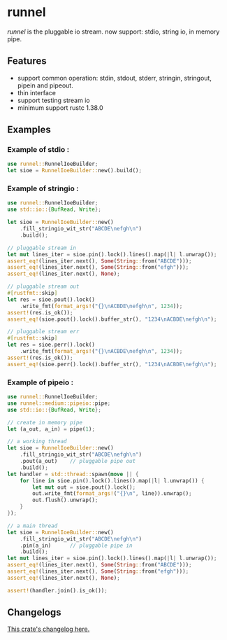 # runnel

*runnel* is the pluggable io stream. now support: stdio, string io, in memory pipe.

## Features

- support common operation: stdin, stdout, stderr, stringin, stringout, pipein and pipeout.
- thin interface
- support testing stream io
- minimum support rustc 1.38.0

## Examples

### Example of stdio :
```rust
use runnel::RunnelIoeBuilder;
let sioe = RunnelIoeBuilder::new().build();
```

### Example of stringio :
```rust
use runnel::RunnelIoeBuilder;
use std::io::{BufRead, Write};

let sioe = RunnelIoeBuilder::new()
    .fill_stringio_wit_str("ABCDE\nefgh\n")
    .build();

// pluggable stream in
let mut lines_iter = sioe.pin().lock().lines().map(|l| l.unwrap());
assert_eq!(lines_iter.next(), Some(String::from("ABCDE")));
assert_eq!(lines_iter.next(), Some(String::from("efgh")));
assert_eq!(lines_iter.next(), None);

// pluggable stream out
#[rustfmt::skip]
let res = sioe.pout().lock()
    .write_fmt(format_args!("{}\nACBDE\nefgh\n", 1234));
assert!(res.is_ok());
assert_eq!(sioe.pout().lock().buffer_str(), "1234\nACBDE\nefgh\n");

// pluggable stream err
#[rustfmt::skip]
let res = sioe.perr().lock()
    .write_fmt(format_args!("{}\nACBDE\nefgh\n", 1234));
assert!(res.is_ok());
assert_eq!(sioe.perr().lock().buffer_str(), "1234\nACBDE\nefgh\n");
```

### Example of pipeio :
```rust
use runnel::RunnelIoeBuilder;
use runnel::medium::pipeio::pipe;
use std::io::{BufRead, Write};

// create in memory pipe
let (a_out, a_in) = pipe(1);

// a working thread
let sioe = RunnelIoeBuilder::new()
    .fill_stringio_wit_str("ABCDE\nefgh\n")
    .pout(a_out)    // pluggable pipe out
    .build();
let handler = std::thread::spawn(move || {
    for line in sioe.pin().lock().lines().map(|l| l.unwrap()) {
        let mut out = sioe.pout().lock();
        out.write_fmt(format_args!("{}\n", line)).unwrap();
        out.flush().unwrap();
    }
});

// a main thread
let sioe = RunnelIoeBuilder::new()
    .fill_stringio_wit_str("ABCDE\nefgh\n")
    .pin(a_in)      // pluggable pipe in
    .build();
let mut lines_iter = sioe.pin().lock().lines().map(|l| l.unwrap());
assert_eq!(lines_iter.next(), Some(String::from("ABCDE")));
assert_eq!(lines_iter.next(), Some(String::from("efgh")));
assert_eq!(lines_iter.next(), None);

assert!(handler.join().is_ok());
```

## Changelogs

[This crate's changelog here.](https://github.com/aki-akaguma/runnel/blob/main/CHANGELOG.md)

